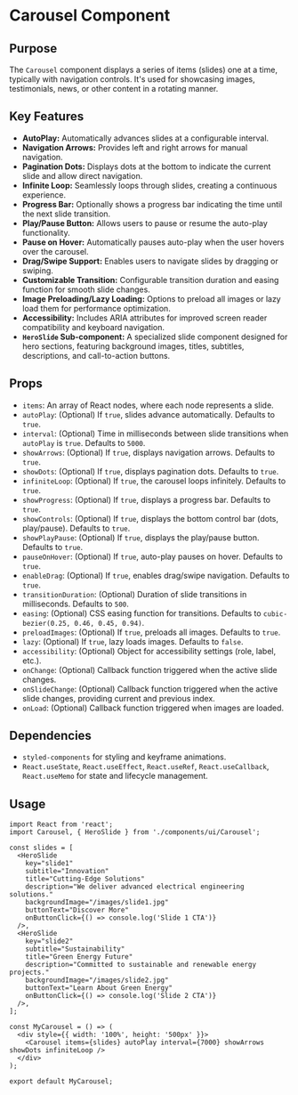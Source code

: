 # Carousel Component

## Purpose
The `Carousel` component displays a series of items (slides) one at a time, typically with navigation controls. It's used for showcasing images, testimonials, news, or other content in a rotating manner.

## Key Features
- **AutoPlay:** Automatically advances slides at a configurable interval.
- **Navigation Arrows:** Provides left and right arrows for manual navigation.
- **Pagination Dots:** Displays dots at the bottom to indicate the current slide and allow direct navigation.
- **Infinite Loop:** Seamlessly loops through slides, creating a continuous experience.
- **Progress Bar:** Optionally shows a progress bar indicating the time until the next slide transition.
- **Play/Pause Button:** Allows users to pause or resume the auto-play functionality.
- **Pause on Hover:** Automatically pauses auto-play when the user hovers over the carousel.
- **Drag/Swipe Support:** Enables users to navigate slides by dragging or swiping.
- **Customizable Transition:** Configurable transition duration and easing function for smooth slide changes.
- **Image Preloading/Lazy Loading:** Options to preload all images or lazy load them for performance optimization.
- **Accessibility:** Includes ARIA attributes for improved screen reader compatibility and keyboard navigation.
- **`HeroSlide` Sub-component:** A specialized slide component designed for hero sections, featuring background images, titles, subtitles, descriptions, and call-to-action buttons.

## Props
- `items`: An array of React nodes, where each node represents a slide.
- `autoPlay`: (Optional) If `true`, slides advance automatically. Defaults to `true`.
- `interval`: (Optional) Time in milliseconds between slide transitions when `autoPlay` is `true`. Defaults to `5000`.
- `showArrows`: (Optional) If `true`, displays navigation arrows. Defaults to `true`.
- `showDots`: (Optional) If `true`, displays pagination dots. Defaults to `true`.
- `infiniteLoop`: (Optional) If `true`, the carousel loops infinitely. Defaults to `true`.
- `showProgress`: (Optional) If `true`, displays a progress bar. Defaults to `true`.
- `showControls`: (Optional) If `true`, displays the bottom control bar (dots, play/pause). Defaults to `true`.
- `showPlayPause`: (Optional) If `true`, displays the play/pause button. Defaults to `true`.
- `pauseOnHover`: (Optional) If `true`, auto-play pauses on hover. Defaults to `true`.
- `enableDrag`: (Optional) If `true`, enables drag/swipe navigation. Defaults to `true`.
- `transitionDuration`: (Optional) Duration of slide transitions in milliseconds. Defaults to `500`.
- `easing`: (Optional) CSS easing function for transitions. Defaults to `cubic-bezier(0.25, 0.46, 0.45, 0.94)`.
- `preloadImages`: (Optional) If `true`, preloads all images. Defaults to `true`.
- `lazy`: (Optional) If `true`, lazy loads images. Defaults to `false`.
- `accessibility`: (Optional) Object for accessibility settings (role, label, etc.).
- `onChange`: (Optional) Callback function triggered when the active slide changes.
- `onSlideChange`: (Optional) Callback function triggered when the active slide changes, providing current and previous index.
- `onLoad`: (Optional) Callback function triggered when images are loaded.

## Dependencies
- `styled-components` for styling and keyframe animations.
- `React.useState`, `React.useEffect`, `React.useRef`, `React.useCallback`, `React.useMemo` for state and lifecycle management.

## Usage
```tsx
import React from 'react';
import Carousel, { HeroSlide } from './components/ui/Carousel';

const slides = [
  <HeroSlide
    key="slide1"
    subtitle="Innovation"
    title="Cutting-Edge Solutions"
    description="We deliver advanced electrical engineering solutions."
    backgroundImage="/images/slide1.jpg"
    buttonText="Discover More"
    onButtonClick={() => console.log('Slide 1 CTA')}
  />,
  <HeroSlide
    key="slide2"
    subtitle="Sustainability"
    title="Green Energy Future"
    description="Committed to sustainable and renewable energy projects."
    backgroundImage="/images/slide2.jpg"
    buttonText="Learn About Green Energy"
    onButtonClick={() => console.log('Slide 2 CTA')}
  />,
];

const MyCarousel = () => (
  <div style={{ width: '100%', height: '500px' }}>
    <Carousel items={slides} autoPlay interval={7000} showArrows showDots infiniteLoop />
  </div>
);

export default MyCarousel;
```